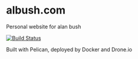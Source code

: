 albush.com
==========

Personal website for alan bush

[![Build Status](http://162.242.241.72/github.com/albush/albush.com/status.svg?branch=master)](http://162.242.241.72/github.com/albush/albush.com)

Built with Pelican, deployed by Docker and Drone.io